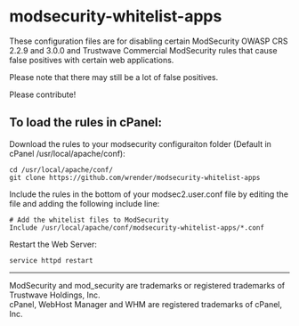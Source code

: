 # modsecurity-whitelist-apps

These configuration files are for disabling certain ModSecurity OWASP CRS 2.2.9 and 3.0.0 and Trustwave Commercial ModSecurity rules that cause false positives with certain web applications.

Please note that there may still be a lot of false positives.

Please contribute!

<h2>To load the rules in cPanel:</h2>

Download the rules to your modsecurity configuraiton folder (Default in cPanel /usr/local/apache/conf):
```text
cd /usr/local/apache/conf/
git clone https://github.com/wrender/modsecurity-whitelist-apps
``` 

Include the rules in the bottom of your modsec2.user.conf file by editing the file and adding the following include line:
``` text
# Add the whitelist files to ModSecurity
Include /usr/local/apache/conf/modsecurity-whitelist-apps/*.conf
```

Restart the Web Server:
``` text
service httpd restart
```

---------------------------------

ModSecurity and mod_security are trademarks or registered trademarks of Trustwave Holdings, Inc.
<br>
cPanel, WebHost Manager and WHM are registered trademarks of 
cPanel, Inc.
<br>

